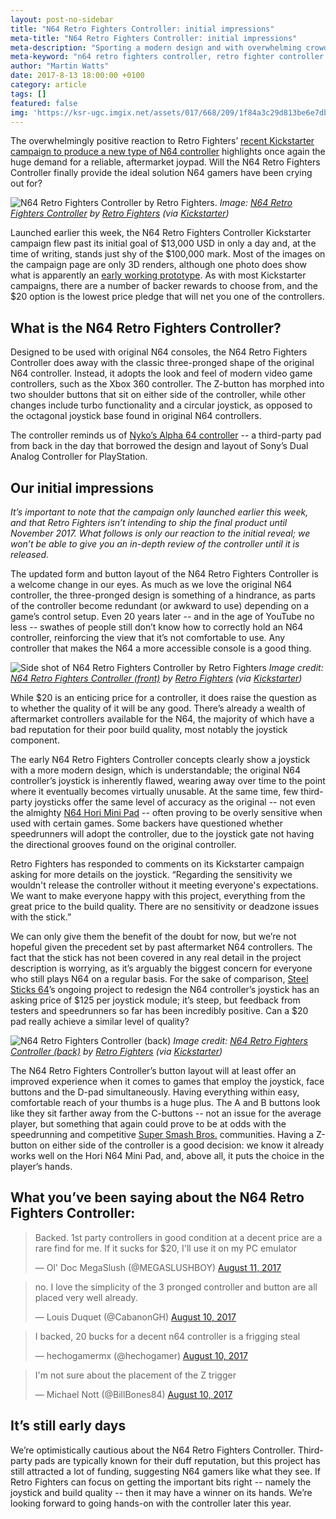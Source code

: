 ```yaml
---
layout: post-no-sidebar
title: "N64 Retro Fighters Controller: initial impressions"
meta-title: "N64 Retro Fighters Controller: initial impressions"
meta-description: "Sporting a modern design and with overwhelming crowdfunding support, will the N64 Retro Fighters Controller prove a hit with N64 gamers?"
meta-keyword: "n64 retro fighters controller, retro fighter controller n64, next gen n64 controller, n64 controller kickstarter"
author: "Martin Watts"
date: 2017-8-13 18:00:00 +0100
category: article
tags: []
featured: false
img: 'https://ksr-ugc.imgix.net/assets/017/668/209/1f84a3c29d813be6e7db99b293789eca_original.jpg?w=680&fit=max&v=1501100802&auto=format&q=92&s=7d2375071dd4cc3d39fce2ff10a4ff5c'
---
```

The overwhelmingly positive reaction to Retro Fighters’ [recent Kickstarter campaign to produce a new type of N64 controller](https://www.kickstarter.com/projects/1247448559/next-gen-n64-nintendo-64-controller) highlights once again the huge demand for a reliable, aftermarket joypad. Will the N64 Retro Fighters Controller finally provide the ideal solution N64 gamers have been crying out for?

![N64 Retro Fighters Controller by Retro Fighters.](https://ksr-ugc.imgix.net/assets/017/668/209/1f84a3c29d813be6e7db99b293789eca_original.jpg?w=680&fit=max&v=1501100802&auto=format&q=92&s=7d2375071dd4cc3d39fce2ff10a4ff5c)
*Image: [N64 Retro Fighters Controller](https://ksr-ugc.imgix.net/assets/017/668/209/1f84a3c29d813be6e7db99b293789eca_original.jpg?w=680&fit=max&v=1501100802&auto=format&q=92&s=7d2375071dd4cc3d39fce2ff10a4ff5c) by [Retro Fighters](http://retrofighters.com/) (via [Kickstarter](https://www.kickstarter.com/projects/1247448559/next-gen-n64-nintendo-64-controller))*

Launched earlier this week, the N64 Retro Fighters Controller Kickstarter campaign flew past its initial goal of $13,000 USD in only a day and, at the time of writing, stands just shy of the $100,000 mark. Most of the images on the campaign page are only 3D renders, although one photo does show what is apparently an [early working prototype](https://www.kickstarter.com/projects/1247448559/next-gen-n64-nintendo-64-controller#prototype-slide-77625). As with most Kickstarter campaigns, there are a number of backer rewards to choose from, and the $20 option is the lowest price pledge that will net you one of the controllers.

## What is the N64 Retro Fighters Controller? ##

Designed to be used with original N64 consoles, the N64 Retro Fighters Controller does away with the classic three-pronged shape of the original N64 controller. Instead, it adopts the look and feel of modern video game controllers, such as the Xbox 360 controller. The Z-button has morphed into two shoulder buttons that sit on either side of the controller, while other changes include turbo functionality and a circular joystick, as opposed to the octagonal joystick base found in original N64 controllers.

The controller reminds us of [Nyko’s Alpha 64 controller](http://media.gamerevolution.com/images/games/hardware/alpha64/alpha64_001.jpg) -- a third-party pad from back in the day that borrowed the design and layout of Sony’s Dual Analog Controller for PlayStation.

## Our initial impressions ##

*It’s important to note that the campaign only launched earlier this week, and that Retro Fighters isn’t intending to ship the final product until November 2017. What follows is only our reaction to the initial reveal; we won’t be able to give you an in-depth review of the controller until it is released.*

The updated form and button layout of the N64 Retro Fighters Controller is a welcome change in our eyes. As much as we love the original N64 controller, the three-pronged design is something of a hindrance, as parts of the controller become redundant (or awkward to use) depending on a game’s control setup. Even 20 years later -- and in the age of YouTube no less -- swathes of people still don’t know how to correctly hold an N64 controller, reinforcing the view that it’s not comfortable to use. Any controller that makes the N64 a more accessible console is a good thing.

![Side shot of N64 Retro Fighters Controller by Retro Fighters](https://ksr-ugc.imgix.net/assets/017/577/551/81ff5945b482f796b71de1cc922f9fea_original.jpg?w=680&fit=max&v=1500512538&auto=format&q=92&s=ac416accfeaa38c9239aec2540b0f315)
*Image credit: [N64 Retro Fighters Controller (front)](https://ksr-ugc.imgix.net/assets/017/577/551/81ff5945b482f796b71de1cc922f9fea_original.jpg?w=680&fit=max&v=1500512538&auto=format&q=92&s=ac416accfeaa38c9239aec2540b0f315) by [Retro Fighters](http://retrofighters.com) (via [Kickstarter](https://www.kickstarter.com/projects/1247448559/next-gen-n64-nintendo-64-controller))*

While $20 is an enticing price for a controller, it does raise the question as to whether the quality of it will be any good. There’s already a wealth of aftermarket controllers available for the N64, the majority of which have a bad reputation for their poor build quality, most notably the joystick component.

The early N64 Retro Fighters Controller concepts clearly show a joystick with a more modern design, which is understandable; the original N64 controller’s joystick is inherently flawed, wearing away over time to the point where it eventually becomes virtually unusable. At the same time, few third-party joysticks offer the same level of accuracy as the original -- not even the almighty [N64 Hori Mini Pad](/review/2017/05/22/n64-hori-mini-pad-review.html) -- often proving to be overly sensitive when used with certain games. Some backers have questioned whether speedrunners will adopt the controller, due to the joystick gate not having the directional grooves found on the original controller.

Retro Fighters has responded to comments on its Kickstarter campaign asking for more details on the joystick. “Regarding the sensitivity we wouldn't release the controller without it meeting everyone's expectations. We want to make everyone happy with this project, everything from the great price to the build quality. There are no sensitivity or deadzone issues with the stick.”

We can only give them the benefit of the doubt for now, but we’re not hopeful given the precedent set by past aftermarket N64 controllers. The fact that the stick has not been covered in any real detail in the project description is worrying, as it’s arguably the biggest concern for everyone who still plays N64 on a regular basis. For the sake of comparison, [Steel Sticks 64](http://steelsticks64.com/)’s ongoing project to redesign the N64 controller’s joystick has an asking price of $125 per joystick module; it’s steep, but feedback from testers and speedrunners so far has been incredibly positive. Can a $20 pad really achieve a similar level of quality?

![N64 Retro Fighters Controller (back)](https://ksr-ugc.imgix.net/assets/017/667/818/2ff9781badba98df1a0b228e50110941_original.jpg?w=680&fit=max&v=1501099155&auto=format&q=92&s=ac5172d37b8232574476826d2219add4)
*Image credit: [N64 Retro Fighters Controller (back)](https://ksr-ugc.imgix.net/assets/017/667/818/2ff9781badba98df1a0b228e50110941_original.jpg?w=680&fit=max&v=1501099155&auto=format&q=92&s=ac5172d37b8232574476826d2219add4) by [Retro Fighters](http://retrofighters.com) (via [Kickstarter](https://www.kickstarter.com/projects/1247448559/next-gen-n64-nintendo-64-controller))*

The N64 Retro Fighters Controller’s button layout will at least offer an improved experience when it comes to games that employ the joystick, face buttons and the D-pad simultaneously. Having everything within easy, comfortable reach of your thumbs is a huge plus. The A and B buttons look like they sit farther away from the C-buttons -- not an issue for the average player, but something that again could prove to be at odds with the speedrunning and competitive [Super Smash Bros.](/games/super-smash-bros.html) communities. Having a Z-button on either side of the controller is a good decision: we know it already works well on the Hori N64 Mini Pad, and, above all, it puts the choice in the player’s hands.

## What you’ve been saying about the N64 Retro Fighters Controller: ##

<blockquote class="twitter-tweet" data-conversation="none" data-lang="en"><p lang="en" dir="ltr">Backed. 1st party controllers in good condition at a decent price are a rare find for me. If it sucks for $20, I&#39;ll use it on my PC emulator</p>&mdash; Ol&#39; Doc MegaSlush (@MEGASLUSHBOY) <a href="https://twitter.com/MEGASLUSHBOY/status/895816799660290048">August 11, 2017</a></blockquote><script async src="//platform.twitter.com/widgets.js" charset="utf-8"></script>

<blockquote class="twitter-ltweet" data-conversation="none" data-lang="en"><p lang="en" dir="ltr">no. I love the simplicity of the 3 pronged controller and button are all placed very well already.</p>&mdash; Louis Duquet (@CabanonGH) <a href="https://twitter.com/CabanonGH/status/895712146272567296">August 10, 2017</a></blockquote><script async src="//platform.twitter.com/widgets.js" charset="utf-8"></script>

<blockquote class="twitter-tweet" data-conversation="none" data-lang="en"><p lang="en" dir="ltr">I backed, 20 bucks for a decent n64 controller is a frigging steal</p>&mdash; hechogamermx (@hechogamer) <a href="https://twitter.com/hechogamer/status/895657935866445825">August 10, 2017</a></blockquote><script async src="//platform.twitter.com/widgets.js" charset="utf-8"></script>

<blockquote class="twitter-tweet" data-conversation="none" data-lang="en"><p lang="en" dir="ltr">I&#39;m not sure about the placement of the Z trigger</p>&mdash; Michael Nott (@BillBones84) <a href="https://twitter.com/BillBones84/status/895625767127797762">August 10, 2017</a></blockquote><script async src="//platform.twitter.com/widgets.js" charset="utf-8"></script>

## It’s still early days ##

We’re optimistically cautious about the N64 Retro Fighters Controller. Third-party pads are typically known for their duff reputation, but this project has still attracted a lot of funding, suggesting N64 gamers like what they see. If Retro Fighters can focus on getting the important bits right -- namely the joystick and build quality -- then it may have a winner on its hands. We’re looking forward to going hands-on with the controller later this year.